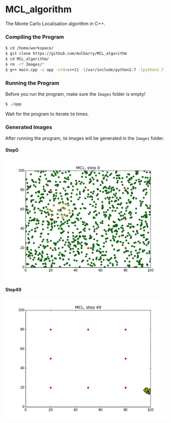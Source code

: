 # MCL_algorithm

The Monte Carlo Localisation algorithm in C++. 

### Compiling the Program
```sh
$ cd /home/workspace/
$ git clone https://github.com/mulbarry/MCL_algorithm
$ cd MCL_algorithm/
$ rm -rf Images/*
$ g++ main.cpp -o app -std=c++11 -I/usr/include/python2.7 -lpython2.7
```

### Running the Program
Before you run the program, make sure the `Images` folder is empty!
```sh
$ ./app
```
Wait for the program to iterate `50` times.

### Generated Images
After running the program, `50` images will be generated in the `Images` folder.
#### Step0
![alt text](Images/Step0.png)
#### Step49
![alt text](Images/Step49.png)

